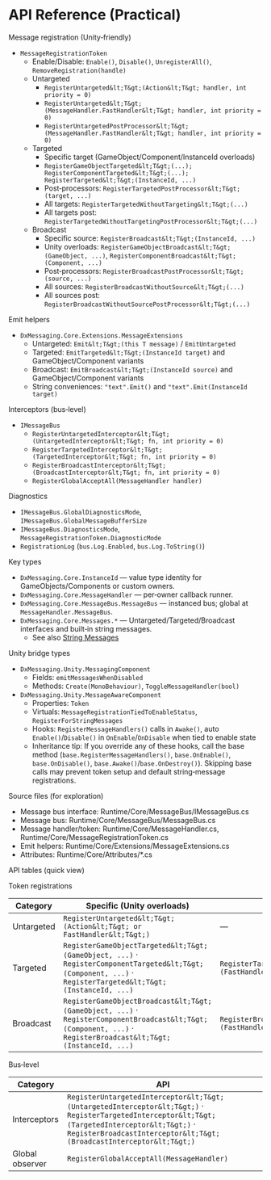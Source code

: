 # API Reference (Practical)

Message registration (Unity‑friendly)

- `MessageRegistrationToken`
  - Enable/Disable: `Enable()`, `Disable()`, `UnregisterAll()`, `RemoveRegistration(handle)`
  - Untargeted
    - `RegisterUntargeted&lt;T&gt;(Action&lt;T&gt; handler, int priority = 0)`
    - `RegisterUntargeted&lt;T&gt;(MessageHandler.FastHandler&lt;T&gt; handler, int priority = 0)`
    - `RegisterUntargetedPostProcessor&lt;T&gt;(MessageHandler.FastHandler&lt;T&gt; handler, int priority = 0)`
  - Targeted
    - Specific target (GameObject/Component/InstanceId overloads)
    - `RegisterGameObjectTargeted&lt;T&gt;(...); RegisterComponentTargeted&lt;T&gt;(...); RegisterTargeted&lt;T&gt;(InstanceId, ...)`
    - Post‑processors: `RegisterTargetedPostProcessor&lt;T&gt;(target, ...)`
    - All targets: `RegisterTargetedWithoutTargeting&lt;T&gt;(...)`
    - All targets post: `RegisterTargetedWithoutTargetingPostProcessor&lt;T&gt;(...)`
  - Broadcast
    - Specific source: `RegisterBroadcast&lt;T&gt;(InstanceId, ...)`
    - Unity overloads: `RegisterGameObjectBroadcast&lt;T&gt;(GameObject, ...)`, `RegisterComponentBroadcast&lt;T&gt;(Component, ...)`
    - Post‑processors: `RegisterBroadcastPostProcessor&lt;T&gt;(source, ...)`
    - All sources: `RegisterBroadcastWithoutSource&lt;T&gt;(...)`
    - All sources post: `RegisterBroadcastWithoutSourcePostProcessor&lt;T&gt;(...)`

Emit helpers

- `DxMessaging.Core.Extensions.MessageExtensions`
  - Untargeted: `Emit&lt;T&gt;(this T message)` / `EmitUntargeted`
  - Targeted: `EmitTargeted&lt;T&gt;(InstanceId target)` and GameObject/Component variants
  - Broadcast: `EmitBroadcast&lt;T&gt;(InstanceId source)` and GameObject/Component variants
  - String conveniences: `"text".Emit()` and `"text".Emit(InstanceId target)`

Interceptors (bus‑level)

- `IMessageBus`
  - `RegisterUntargetedInterceptor&lt;T&gt;(UntargetedInterceptor&lt;T&gt; fn, int priority = 0)`
  - `RegisterTargetedInterceptor&lt;T&gt;(TargetedInterceptor&lt;T&gt; fn, int priority = 0)`
  - `RegisterBroadcastInterceptor&lt;T&gt;(BroadcastInterceptor&lt;T&gt; fn, int priority = 0)`
  - `RegisterGlobalAcceptAll(MessageHandler handler)`

Diagnostics

- `IMessageBus.GlobalDiagnosticsMode`, `IMessageBus.GlobalMessageBufferSize`
- `IMessageBus.DiagnosticsMode`, `MessageRegistrationToken.DiagnosticMode`
- `RegistrationLog` (`bus.Log.Enabled`, `bus.Log.ToString()`)

Key types

- `DxMessaging.Core.InstanceId` — value type identity for GameObjects/Components or custom owners.
- `DxMessaging.Core.MessageHandler` — per‑owner callback runner.
- `DxMessaging.Core.MessageBus.MessageBus` — instanced bus; global at `MessageHandler.MessageBus`.
- `DxMessaging.Core.Messages.*` — Untargeted/Targeted/Broadcast interfaces and built‑in string messages.
  - See also [String Messages](StringMessages.md)

Unity bridge types

- `DxMessaging.Unity.MessagingComponent`
  - Fields: `emitMessagesWhenDisabled`
  - Methods: `Create(MonoBehaviour)`, `ToggleMessageHandler(bool)`
- `DxMessaging.Unity.MessageAwareComponent`
  - Properties: `Token`
  - Virtuals: `MessageRegistrationTiedToEnableStatus`, `RegisterForStringMessages`
  - Hooks: `RegisterMessageHandlers()` calls in `Awake()`, auto `Enable()`/`Disable()` in `OnEnable`/`OnDisable` when tied to enable state
  - Inheritance tip: If you override any of these hooks, call the base method (`base.RegisterMessageHandlers()`, `base.OnEnable()`, `base.OnDisable()`, `base.Awake()`/`base.OnDestroy()`). Skipping base calls may prevent token setup and default string‑message registrations.

Source files (for exploration)

- Message bus interface: Runtime/Core/MessageBus/IMessageBus.cs
- Message bus: Runtime/Core/MessageBus/MessageBus.cs
- Message handler/token: Runtime/Core/MessageHandler.cs, Runtime/Core/MessageRegistrationToken.cs
- Emit helpers: Runtime/Core/Extensions/MessageExtensions.cs
- Attributes: Runtime/Core/Attributes/*.cs

API tables (quick view)

Token registrations

| Category | Specific (Unity overloads) | All targets/sources | Post‑processing |
| --- | --- | --- | --- |
| Untargeted | `RegisterUntargeted&lt;T&gt;(Action&lt;T&gt; or FastHandler&lt;T&gt;)` | — | `RegisterUntargetedPostProcessor&lt;T&gt;(FastHandler&lt;T&gt;)` |
| Targeted | `RegisterGameObjectTargeted&lt;T&gt;(GameObject, ...)` · `RegisterComponentTargeted&lt;T&gt;(Component, ...)` · `RegisterTargeted&lt;T&gt;(InstanceId, ...)` | `RegisterTargetedWithoutTargeting&lt;T&gt;(FastHandlerWithContext&lt;T&gt;)` | `RegisterTargetedPostProcessor&lt;T&gt;(InstanceId, FastHandler&lt;T&gt;)` · `RegisterTargetedWithoutTargetingPostProcessor&lt;T&gt;(FastHandlerWithContext&lt;T&gt;)` |
| Broadcast | `RegisterGameObjectBroadcast&lt;T&gt;(GameObject, ...)` · `RegisterComponentBroadcast&lt;T&gt;(Component, ...)` · `RegisterBroadcast&lt;T&gt;(InstanceId, ...)` | `RegisterBroadcastWithoutSource&lt;T&gt;(FastHandlerWithContext&lt;T&gt;)` | `RegisterBroadcastPostProcessor&lt;T&gt;(InstanceId, FastHandler&lt;T&gt;)` · `RegisterBroadcastWithoutSourcePostProcessor&lt;T&gt;(Action&lt;InstanceId,T&gt; or FastHandlerWithContext&lt;T&gt;)` |

Bus‑level

| Category | API |
| --- | --- |
| Interceptors | `RegisterUntargetedInterceptor&lt;T&gt;(UntargetedInterceptor&lt;T&gt;)` · `RegisterTargetedInterceptor&lt;T&gt;(TargetedInterceptor&lt;T&gt;)` · `RegisterBroadcastInterceptor&lt;T&gt;(BroadcastInterceptor&lt;T&gt;)` |
| Global observer | `RegisterGlobalAcceptAll(MessageHandler)` |
